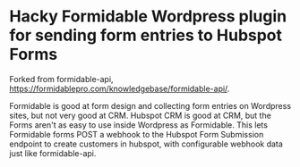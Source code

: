 # Hacky Formidable Wordpress plugin for sending form entries to Hubspot Forms

Forked from formidable-api, https://formidablepro.com/knowledgebase/formidable-api/.

Formidable is good at form design and collecting form entries on Wordpress sites, but not very good at CRM. Hubspot CRM is good at CRM, but the Forms aren't as easy to use inside Wordpress as Formidable. This lets Formidable forms POST a webhook to the Hubspot Form Submission endpoint to create customers in hubspot, with configurable webhook data just like formidable-api. 
